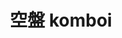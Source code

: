 ---
title: "空盤 komboi"
description: "空盤 komboi"
layout: shop
keywords:
  - 美食競賽
  - 台灣美食
  - 美食精選
datePublished: "2025-06-30"
dateModified: "2025-07-03"
city: "台北市"
district: "大安區"
address: "台北市大安區敦化南路一段270巷28號-8號"
phone: "0287720372"
geo: "25.038922335697148, 121.54677454211945"
google_map: "https://maps.app.goo.gl/vHQVDUAG4B4r3qJL7"
footinder: "https://footinder.com.tw/%E5%8F%B0%E5%8C%97%E5%B8%82%E5%A4%A7%E5%AE%89%E5%8D%80/8683/"
official: "https://www.instagram.com/komboi_taipei/"
award:
  - name: "500盤"
    year: "2024"
    entries:
      - dishes:
          - "豆花|時令魚|龍蒿"

---